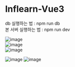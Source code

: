 # Inflearn-Vue3
      
db 실행하는 법 : npm run db   
본 서버 실행하는 법 : npm run dev

![image](https://user-images.githubusercontent.com/69252064/187380216-a77716fa-b230-465f-966c-eb4ca38390a7.png)   
![image](https://user-images.githubusercontent.com/69252064/187379900-43764fe3-58bd-4635-911b-1fafcc709daa.png)   
![image](https://user-images.githubusercontent.com/69252064/187380034-73e912f4-7c53-46f6-a9f3-25137088a384.png)   

![image](https://user-images.githubusercontent.com/69252064/187380302-efa2a201-f589-4684-9ca8-3235953a1787.png)
![image](https://user-images.githubusercontent.com/69252064/187380362-4486b701-4776-41b0-b72e-842e1a73c0b4.png)

